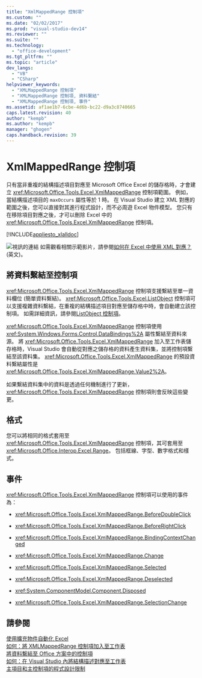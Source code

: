 ```yaml
---
title: "XmlMappedRange 控制項"
ms.custom: ""
ms.date: "02/02/2017"
ms.prod: "visual-studio-dev14"
ms.reviewer: ""
ms.suite: ""
ms.technology: 
  - "office-development"
ms.tgt_pltfrm: ""
ms.topic: "article"
dev_langs: 
  - "VB"
  - "CSharp"
helpviewer_keywords: 
  - "XMLMappedRange 控制項"
  - "XMLMappedRange 控制項, 資料繫結"
  - "XMLMappedRange 控制項, 事件"
ms.assetid: af1ae1b7-6cbe-4d6b-bc22-d9a3c8740665
caps.latest.revision: 40
author: "kempb"
ms.author: "kempb"
manager: "ghogen"
caps.handback.revision: 39
---
```

# XmlMappedRange 控制項
  只有當非重複的結構描述項目對應至 Microsoft Office Excel 的儲存格時，才會建立 <xref:Microsoft.Office.Tools.Excel.XmlMappedRange> 控制項範圍。  例如，當結構描述項目的 `maxOccurs` 屬性等於 1 時。  在 Visual Studio 建立 XML 對應的範圍之後，您可以直接對其進行程式設計，而不必周遊 Excel 物件模型。  您只有在移除項目對應之後，才可以刪除 Excel 中的 <xref:Microsoft.Office.Tools.Excel.XmlMappedRange> 控制項。  
  
 [!INCLUDE[appliesto_xlalldoc](../vsto/includes/appliesto-xlalldoc-md.md)]  
  
 ![視訊的連結](~/data-tools/media/playvideo.gif "視訊的連結") 如需觀看相關示範影片，請參閱[如何在 Excel 中使用 XML 對應？](http://go.microsoft.com/fwlink/?LinkID=130288)\(英文\)。  
  
## 將資料繫結至控制項  
 <xref:Microsoft.Office.Tools.Excel.XmlMappedRange> 控制項支援繫結至單一資料欄位 \(簡單資料繫結\)。  <xref:Microsoft.Office.Tools.Excel.ListObject> 控制項可以支援複雜資料繫結，在重複的結構描述項目對應至儲存格中時，會自動建立該控制項。  如需詳細資訊，請參閱[ListObject 控制項](../vsto/listobject-control.md)。  
  
 <xref:Microsoft.Office.Tools.Excel.XmlMappedRange> 控制項使用 <xref:System.Windows.Forms.Control.DataBindings%2A> 屬性繫結至資料來源。  將 <xref:Microsoft.Office.Tools.Excel.XmlMappedRange> 加入至工作表儲存格時，Visual Studio 會自動從對應之儲存格的資料產生資料集，並將控制項繫結至該資料集。  <xref:Microsoft.Office.Tools.Excel.XmlMappedRange> 的預設資料繫結屬性是 <xref:Microsoft.Office.Tools.Excel.XmlMappedRange.Value2%2A>。  
  
 如果繫結資料集中的資料是透過任何機制進行了更新，<xref:Microsoft.Office.Tools.Excel.XmlMappedRange> 控制項則會反映這些變更。  
  
## 格式  
 您可以將相同的格式套用至 <xref:Microsoft.Office.Tools.Excel.XmlMappedRange> 控制項，其可套用至 <xref:Microsoft.Office.Interop.Excel.Range>。  包括框線、字型、數字格式和樣式。  
  
## 事件  
 <xref:Microsoft.Office.Tools.Excel.XmlMappedRange> 控制項可以使用的事件為：  
  
-   <xref:Microsoft.Office.Tools.Excel.XmlMappedRange.BeforeDoubleClick>  
  
-   <xref:Microsoft.Office.Tools.Excel.XmlMappedRange.BeforeRightClick>  
  
-   <xref:Microsoft.Office.Tools.Excel.XmlMappedRange.BindingContextChanged>  
  
-   <xref:Microsoft.Office.Tools.Excel.XmlMappedRange.Change>  
  
-   <xref:Microsoft.Office.Tools.Excel.XmlMappedRange.Selected>  
  
-   <xref:Microsoft.Office.Tools.Excel.XmlMappedRange.Deselected>  
  
-   <xref:System.ComponentModel.Component.Disposed>  
  
-   <xref:Microsoft.Office.Tools.Excel.XmlMappedRange.SelectionChange>  
  
## 請參閱  
 [使用擴充物件自動化 Excel](../vsto/automating-excel-by-using-extended-objects.md)   
 [如何：將 XMLMappedRange 控制項加入至工作表](../vsto/how-to-add-xmlmappedrange-controls-to-worksheets.md)   
 [將資料繫結至 Office 方案中的控制項](../vsto/binding-data-to-controls-in-office-solutions.md)   
 [如何：在 Visual Studio 內將結構描述對應至工作表](../vsto/how-to-map-schemas-to-worksheets-inside-visual-studio.md)   
 [主項目和主控制項的程式設計限制](../vsto/programmatic-limitations-of-host-items-and-host-controls.md)  
  
  